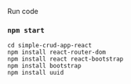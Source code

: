Run code 
### `npm start`

```
cd simple-crud-app-react
npm install react-router-dom
npm install react react-bootstrap
npm install bootstrap
npm install uuid
```